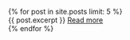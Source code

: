 <ul class="posts">
{% for post in site.posts limit: 5 %}
  <div class="post_info">
    {{ post.excerpt }}
    <a href="{{ site.url }}{{ post.url }}">Read more</a>
    </hr>
  </div>
  {% endfor %}
</ul>